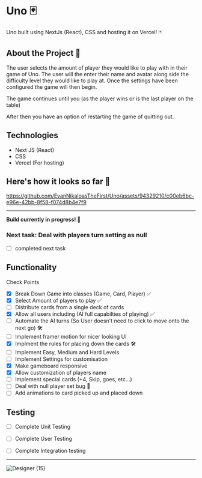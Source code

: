 # Uno 🃏

Uno built using NextJs (React), CSS and hosting it on Vercel! 🃏

## About the Project 🎸

The user selects the amount of player they would like to play with in their game of Uno.
The user will the enter their name and avatar along side the difficulty level they would like to play at.
Once the settings have been configured the game will then begin.

The game continues until you (as the player wins or is the last player on the table)

After then you have an option of restarting the game of quitting out.

## Technologies 

- Next JS (React)
- CSS 
- Vercel (For hosting)

## Here's how it looks so far 🎥






https://github.com/EvanNikaloasTheFirst/Uno/assets/94329210/c00eb6bc-e96e-42bb-8f58-f074d8b4e7f9






-------------
**Build currently in progress! 🚧**

### Next task: Deal with players turn setting as null
-[ ] completed next task

## Functionality 
Check Points
- [x] Break Down Game into classes (Game, Card, Player) ✅
- [x] Select Amount of players to play ✅
- [ ] Distribute cards from a single deck of cards
- [x] Allow all users including (AI full capabilties of playing) ✅ 
- [ ] Automate the AI turns (So User doesn't need to click to move onto the next go) 🛠️
- [ ] Implement framer motion for nicer looking UI
- [x] Implment the rules for placing down the cards 🛠️
- [ ] Implement Easy, Medium and Hard Levels
- [ ] Implement Settings for customisation
- [x] Make gameboard responsive
- [x] Allow customization of players name
- [ ] Implement special cards (+4, Skip, goes, etc...)
- [ ] Deal with null player set bug 🐛
- [ ] Add animations to card picked up and placed down

## Testing 
- [ ] Complete Unit Testing
- [ ] Complete User Testing
- [ ] Complete Integration testing


-------------
![Designer (15)](https://github.com/EvanNikaloasTheFirst/Uno/assets/94329210/4d553f41-3c34-4e31-9bc8-4fdcefcdf3b7)

